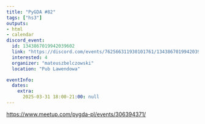 ```yaml
---
title: "PyGDA #82"
tags: ["hs3"]
outputs:
- html
- calendar
discord_event:
  id: 1343867019942039602
  link: "https://discord.com/events/762566311930101761/1343867019942039602"
  interested: 4
  organizer: "mateuszbelczowski"
  location: "Pub Lawendowa"

eventInfo:
  dates:
    extra:
      2025-03-31 18:00-21:00: null
---
```

https://www.meetup.com/pygda-pl/events/306394371/
